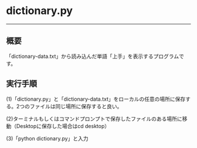 # dictionary.py

---

## 概要

「dictionary-data.txt」から読み込んだ単語「上手」を表示するプログラムです。

## 実行手順

(1)「dictionary.py」と「dictionary-data.txt」をローカルの任意の場所に保存する。2つのファイルは同じ場所に保存すると良い。

(2)ターミナルもしくはコマンドプロンプトで保存したファイルのある場所に移動（Desktopに保存した場合はcd desktop）

(3)「python dictionary.py」と入力